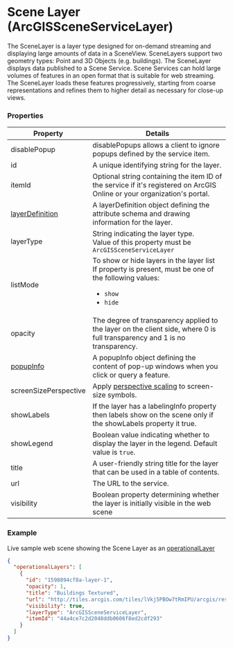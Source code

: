 # Scene Layer (ArcGISSceneServiceLayer)

The SceneLayer is a layer type designed for on-demand streaming and displaying large amounts of data in a SceneView. SceneLayers support two geometry types: Point and 3D Objects (e.g. buildings). The SceneLayer displays data published to a Scene Service. Scene Services can hold large volumes of features in an open format that is suitable for web streaming. The SceneLayer loads these features progressively, starting from coarse representations and refines them to higher detail as necessary for close-up views.

### Properties

| Property | Details
| --- | ---
| disablePopup | disablePopups allows a client to ignore popups defined by the service item.
| id | A unique identifying string for the layer.
| itemId | Optional string containing the item ID of the service if it's registered on ArcGIS Online or your organization's portal.
| [layerDefinition](layerDefinition.md) | A layerDefinition object defining the attribute schema and drawing information for the layer.
| layerType | String indicating the layer type.<br>Value of this property must be `ArcGISSceneServiceLayer`
| listMode | To show or hide layers in the layer list<br>If property is present, must be one of the following values: <ul><li>`show`</li><li>`hide`</li></ul>
| opacity | The degree of transparency applied to the layer on the client side, where 0 is full transparency and 1 is no transparency.
| [popupInfo](popupInfo.md) | A popupInfo object defining the content of pop-up windows when you click or query a feature.
| screenSizePerspective | Apply [perspective scaling](https://developers.arcgis.com/javascript/latest/api-reference/esri-layers-FeatureLayer.html#screenSizePerspectiveEnabled) to screen-size symbols.
| showLabels | If the layer has a labelingInfo property then labels show on the scene only if the showLabels property it true.
| showLegend | Boolean value indicating whether to display the layer in the legend. Default value is `true`.
| title | A user-friendly string title for the layer that can be used in a table of contents.
| url | The URL to the service.
| visibility | Boolean property determining whether the layer is initially visible in the web scene


### Example

Live sample web scene showing the Scene Layer as an [operationalLayer](https://www.arcgis.com/home/webscene/viewer.html?webscene=40b3391c9cad4beca75155e79d42366d)

```json
{
  "operationalLayers": [
    {
      "id": "1598894cf8a-layer-1",
      "opacity": 1,
      "title": "Buildings Textured",
      "url": "http://tiles.arcgis.com/tiles/lVkj5PBOw7tRmIPU/arcgis/rest/services/sf_small/SceneServer/layers/0",
      "visibility": true,
      "layerType": "ArcGISSceneServiceLayer",
      "itemId": "44a4ce7c2d2048ddb0606f8ed2cdf293"
    }
  ]
}
```

